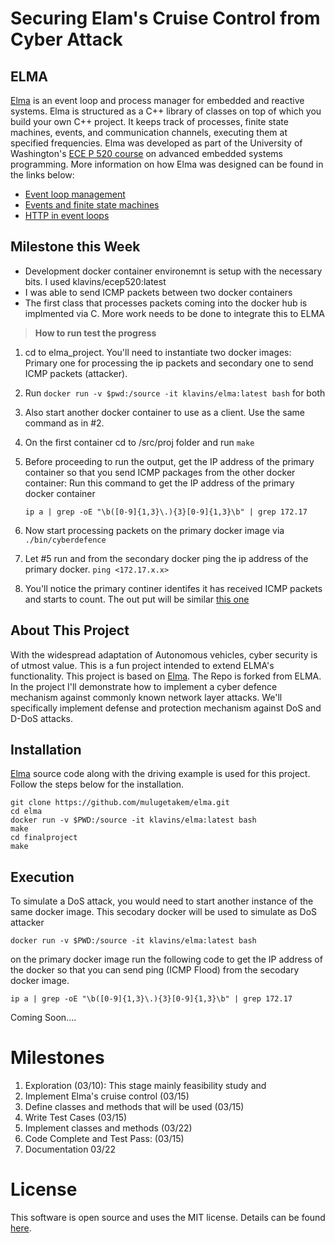 Securing Elam's Cruise Control from Cyber Attack
===

ELMA
----
[Elma](http://klavinslab.org/elma/) is an event loop and process manager for embedded and reactive systems. Elma is structured as a C++ library of classes on top of which you build your own C++ project. It keeps track of processes, finite state machines, events, and communication channels, executing them at specified frequencies. Elma was developed as part of the University of Washington's [ECE P 520 course](https://github.com/klavins/ECEP520) on advanced embedded systems programming. More information on how Elma was designed can be found in the links below:
- [Event loop management](https://github.com/klavins/ECEP520/tree/master/week_6)
- [Events and finite state machines](https://github.com/klavins/ECEP520/tree/master/week_7)
- [HTTP in event loops](https://github.com/klavins/ECEP520/blob/master/week_8)

**Milestone this Week** 
----

- Development docker container environemnt is setup with the necessary bits. I used klavins/ecep520:latest
- I was able to send ICMP packets between two docker containers 
- The first class  that processes packets coming into the docker hub is implmented via C. More work needs to be done to integrate this to ELMA
>**How to run test the progress**
1. cd to elma_project. You'll need to instantiate two docker images: Primary one for processing the ip packets and secondary one to send ICMP packets (attacker). 
2. Run `docker run -v $pwd:/source -it klavins/elma:latest bash` for  both 
3. Also start another docker container to use as a client. Use the same command as in #2.
4. On the first container cd to /src/proj folder and run `make`
5. Before proceeding to run the output, get the IP address of the primary container so that you send ICMP packages from the other docker container: Run this command to get the IP address of the primary docker container 

    `ip a | grep -oE "\b([0-9]{1,3}\.){3}[0-9]{1,3}\b" | grep 172.17`

5. Now start processing packets on the primary docker image via `./bin/cyberdefence` 
6. Let #5 run and from the secondary docker ping the ip address of the primary docker.  `ping <172.17.x.x> `
7. You'll notice the primary continer identifes it has received ICMP packets and starts to count. The out put will be similar [this one](https://github.com/mulugetakem/elma_project/blob/master/img/primaryprocess.PNG)






 

About This Project
--------
With the widespread adaptation of Autonomous vehicles, cyber security is  of utmost value. This is a fun project intended to extend ELMA's functionality. This project is based on [Elma](http://klavinslab.org/elma/). The Repo is forked from ELMA. In the project I'll demonstrate how to implement a cyber defence mechanism against commonly known network layer attacks. We'll specifically implement defense and protection mechanism against DoS and D-DoS attacks. 

**Installation**
-------
[Elma](http://klavinslab.org/elma/) source code along with the driving example is used for this project. Follow the steps below for the installation. 

    git clone https://github.com/mulugetakem/elma.git
    cd elma
    docker run -v $PWD:/source -it klavins/elma:latest bash
    make
    cd finalproject
    make



**Execution**
--
To simulate a DoS attack, you would need to start another instance of the same docker image. This secodary docker will be used to simulate as DoS attacker

    docker run -v $PWD:/source -it klavins/elma:latest bash
on the primary docker image run the following code to get the IP address of the docker so that you can send ping (ICMP Flood) from the secodary docker image. 

    ip a | grep -oE "\b([0-9]{1,3}\.){3}[0-9]{1,3}\b" | grep 172.17



Coming Soon....

Milestones
====
1.  Exploration (03/10): This stage mainly feasibility study and 
2. Implement Elma's cruise control (03/15)
3. Define classes and methods that will be used (03/15)
4. Write Test Cases  (03/15)
5. Implement classes and methods  (03/22)
6. Code Complete and Test Pass: (03/15)
7. Documentation 03/22
	


License
===

This software is open source and uses the MIT license. Details can be found [here](https://github.com/klavinslab/elma).
